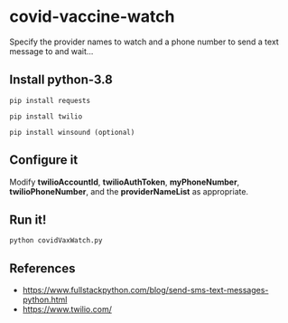 # covid-vaccine-watch
Specify the provider names to watch and a phone number to send a text message to and wait...

## Install python-3.8

```
pip install requests

pip install twilio

pip install winsound (optional)
```
## Configure it
Modify **twilioAccountId**, **twilioAuthToken**, **myPhoneNumber**, **twilioPhoneNumber**, and the **providerNameList** as appropriate.

## Run it!
```
python covidVaxWatch.py
```

## References
* https://www.fullstackpython.com/blog/send-sms-text-messages-python.html
* https://www.twilio.com/
